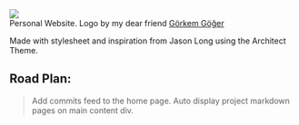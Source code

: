<img src = https://farm5.staticflickr.com/4302/35202435214_e613155326_o.png>
<br>Personal Website. Logo by my dear friend <a href="https://sketchfab.com/DaLungSwood">Görkem Göğer</a>

Made with stylesheet and inspiration from Jason Long using the Architect Theme.

## Road Plan:
> Add commits feed to the home page.
> Auto display project markdown pages on main content div.
